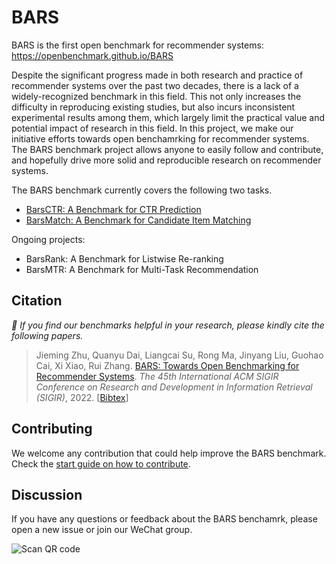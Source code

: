 # BARS

BARS is the first open benchmark for recommender systems: https://openbenchmark.github.io/BARS

Despite the significant progress made in both research and practice of recommender systems over the past two decades, there is a lack of a widely-recognized benchmark in this field. This not only increases the difficulty in reproducing existing studies, but also incurs inconsistent experimental results among them, which largely limit the practical value and potential impact of research in this field. In this project, we make our initiative efforts towards open benchamrking for recommender systems. The BARS benchmark project allows anyone to easily follow and contribute, and hopefully drive more solid and reproducible research on recommender systems.

The BARS benchmark currently covers the following two tasks. 

+ [BarsCTR: A Benchmark for CTR Prediction](https://openbenchmark.github.io/BarsCTR)
+ [BarsMatch: A Benchmark for Candidate Item Matching](https://openbenchmark.github.io/BarsMatch)

Ongoing projects:

+ BarsRank: A Benchmark for Listwise Re-ranking
+ BarsMTR: A Benchmark for Multi-Task Recommendation


## Citation

*:bell: If you find our benchmarks helpful in your research, please kindly cite the following papers.*

> Jieming Zhu, Quanyu Dai, Liangcai Su, Rong Ma, Jinyang Liu, Guohao Cai, Xi Xiao, Rui Zhang. [BARS: Towards Open Benchmarking for Recommender Systems](https://arxiv.org/abs/2205.09626). *The 45th International ACM SIGIR Conference on Research and Development in Information Retrieval (SIGIR)*, 2022. [[Bibtex](https://dblp.org/rec/conf/sigir/ZhuDSMLCXZ22.html?view=bibtex)]


## Contributing

We welcome any contribution that could help improve the BARS benchmark. Check the [start guide on how to contribute](./contribution.md).

## Discussion

If you have any questions or feedback about the BARS benchamrk, please open a new issue or join our WeChat group.

![Scan QR code](https://openbenchmark.github.io/BARS/_images/wechat.jpg)


